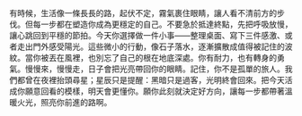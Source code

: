有時候，生活像一條長長的路，起伏不定，霧氣裹住眼睛，讓人看不清前方的步伐。但每一步都在塑造你成為更穩定的自己。不要急於抵達終點，先把呼吸放慢，讓心跳回到平穩的節拍。今天你選擇做一件小事——整理桌面、寫下三件感激、或者走出門外感受陽光。這些微小的行動，像石子落水，逐漸擴散成值得被記住的波紋。當你被丟在風裡，也別忘了自己的根在地底深處。你有耐力，也有轉身的勇氣。慢慢來，慢慢走，日子會把光亮帶回你的眼睛。記住，你不是孤單的旅人。我們都曾在夜裡抬頭尋星；星辰只是提醒：黑暗只是過客，光明終會回來。把今天活成你願意回看的模樣，明天會更懂你。願你此刻就決定好方向，讓每一步都帶著溫暖火光，照亮你前進的路啊。